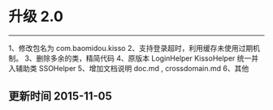 



# 升级 2.0
---------------------------------------------------------
1、修改包名为  com.baomidou.kisso
2、支持登录超时，利用缓存未使用过期机制。
3、删除多余的类，精简代码
4、原版本   LoginHelper  KissoHelper 统一并入辅助类  SSOHelper
5、增加文档说明 doc.md , crossdomain.md
6、其他

更新时间    2015-11-05
---------------------------------------------------------







